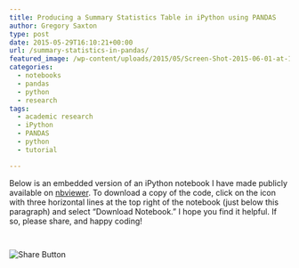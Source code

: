 ```yaml
---
title: Producing a Summary Statistics Table in iPython using PANDAS
author: Gregory Saxton
type: post
date: 2015-05-29T16:10:21+00:00
url: /summary-statistics-in-pandas/
featured_image: /wp-content/uploads/2015/05/Screen-Shot-2015-06-01-at-11.39.04-AM.png
categories:
  - notebooks
  - pandas
  - python
  - research
tags:
  - academic research
  - iPython
  - PANDAS
  - python
  - tutorial

---
```

Below is an embedded version of an iPython notebook I have made publicly available on <a href="http://nbviewer.ipython.org/gist/gdsaxton/b5fea065e6dd746050e7" target="_blank">nbviewer</a>. To download a copy of the code, click on the icon with three horizontal lines at the top right of the notebook (just below this paragraph) and select &#8220;Download Notebook.&#8221; I hope you find it helpful. If so, please share, and happy coding!

<!-- iframe plugin v.4.5 wordpress.org/plugins/iframe/ -->

<div style="padding-bottom:20px; padding-top:10px;" class="hupso-share-buttons">
  <!-- Hupso Share Buttons - https://www.hupso.com/share/ -->
  
  <a class="hupso_toolbar" href="https://www.hupso.com/share/"><img src="http://static.hupso.com/share/buttons/share-medium.png" style="border:0px; padding-top: 5px; float:left;" alt="Share Button" /></a><!-- Hupso Share Buttons -->
</div>